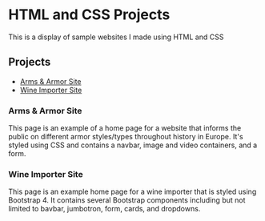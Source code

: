# HTML and CSS Projects
 This is a display of sample websites I made using HTML and CSS

## Projects
- [Arms & Armor Site](#arms-&-armor-site)
- [Wine Importer Site](#wine-importer-site)

### Arms & Armor Site
This page is an example of a home page for a website that informs the public on different armor styles/types throughout history in Europe. It's styled using CSS and contains a navbar, image and video containers, and a form. 

### Wine Importer Site
This page is an example home page for a wine importer that is styled using Bootstrap 4. It contains several Bootstrap components including but not limited to bavbar, jumbotron, form, cards, and dropdowns. 
